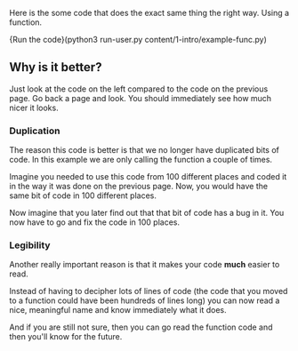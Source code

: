 Here is the some code that does the exact same thing the right way. Using a function.

{Run the code}(python3 run-user.py content/1-intro/example-func.py)

## Why is it better?
Just look at the code on the left compared to the code on the previous page. Go back a page and look. You should immediately see how much nicer it looks. 

### Duplication
The reason this code is better is that we no longer have duplicated bits of code. In this example we are only calling the function a couple of times.

Imagine you needed to use this code from 100 different places and coded it in the way it was done on the previous page. Now, you would have the same bit of code in 100 different places.

Now imagine that you later find out that that bit of code has a bug in it. You now have to go and fix the code in 100 places.

### Legibility
Another really important reason is that it makes your code **much** easier to read.

Instead of having to decipher lots of lines of code (the code that you moved to a function could have been hundreds of lines long) you can now read a nice, meaningful name and know immediately what it does.

And if you are still not sure, then you can go read the function code and then you'll know for the future.
